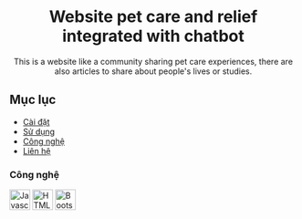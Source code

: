 <h1 align="center">Website pet care and relief integrated with chatbot</h1>

<!-- Mô tả ngắn -->
<p align="center">
  This is a website like a community sharing pet care experiences, there are also articles to share about people's lives or studies.
</p>

<!-- Mục lục -->
## Mục lục
- [Cài đặt](#cài-đặt)
- [Sử dụng](#sử-dụng)
- [Công nghệ](#công-nghệ)
- [Liên hệ](#liên-hệ)

### Công nghệ

<p align="left">
<a href="https://developer.mozilla.org/en-US/docs/Web/JavaScript" target="_blank" rel="noreferrer"><img src="https://raw.githubusercontent.com/danielcranney/readme-generator/main/public/icons/skills/javascript-colored.svg" width="36" height="36" alt="Javascript" /></a>
<a href="https://developer.mozilla.org/en-US/docs/Glossary/HTML5" target="_blank" rel="noreferrer"><img src="https://raw.githubusercontent.com/danielcranney/readme-generator/main/public/icons/skills/html5-colored.svg" width="36" height="36" alt="HTML5" /></a>
<a href="https://getbootstrap.com/" target="_blank" rel="noreferrer"><img src="https://raw.githubusercontent.com/danielcranney/readme-generator/main/public/icons/skills/bootstrap-colored.svg" width="36" height="36" alt="Bootstrap" /></a>
</p>
